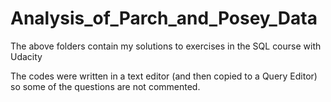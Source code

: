 # Analysis_of_Parch_and_Posey_Data


The above folders contain my solutions to exercises in the SQL course with Udacity

The codes were written in a text editor (and then copied to a Query Editor) so some of the questions are not commented.
